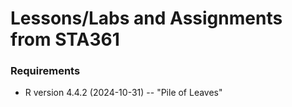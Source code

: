 <h1>Lessons/Labs and Assignments from STA361</h1>

<h3>Requirements</h3>

<ul>
  <li>R version 4.4.2 (2024-10-31) -- "Pile of Leaves"</li>


</ul>
